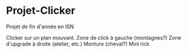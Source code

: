 # Projet-Clicker
Projet de fin d'année en ISN

Clicker sur un plan mouvant.
Zone de click à gauche (montagnes?)
Zone d'upgrade à droite (atelier, etc.)
Monture (cheval?)
Mini rick

